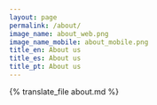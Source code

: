 ```yaml
---
layout: page
permalink: /about/
image_name: about_web.png
image_name_mobile: about_mobile.png
title_en: About us
title_es: About us
title_pt: About us
---
```


{% translate_file about.md %}
